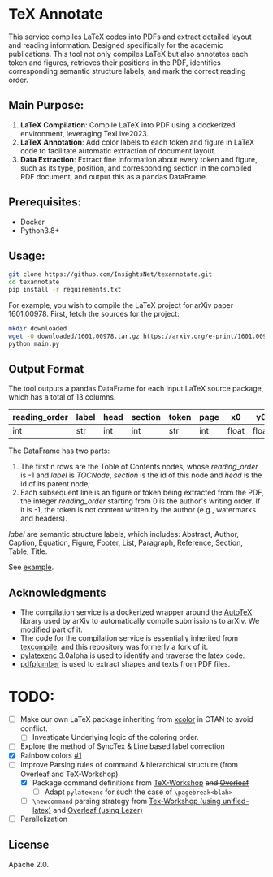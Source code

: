 # TeX Annotate

This service compiles LaTeX codes into PDFs and extract detailed layout and reading information. 
Designed specifically for the academic publications.
This tool not only compiles LaTeX but also annotates each token and figures, 
retrieves their positions in the PDF, identifies corresponding semantic structure labels, and mark the correct reading order. 


## Main Purpose:

1. **LaTeX Compilation**: Compile LaTeX into PDF using a dockerized environment, leveraging TexLive2023.
2. **LaTeX Annotation**: Add color labels to each token and figure in LaTeX code to facilitate automatic extraction of document layout.
3. **Data Extraction**: Extract fine information about every token and figure, such as its type, position, and corresponding section in the compiled PDF document, and output this as a pandas DataFrame.

## Prerequisites:

- Docker
- Python3.8+

## Usage:

```bash
git clone https://github.com/InsightsNet/texannotate.git
cd texannotate
pip install -r requirements.txt
```

For example, you wish to compile the LaTeX project for arXiv paper 
1601.00978. First, fetch the sources for the project:

```bash
mkdir downloaded
wget -O downloaded/1601.00978.tar.gz https://arxiv.org/e-print/1601.00978 --user-agent "Name <email>"
python main.py
```

## Output Format

The tool outputs a pandas DataFrame for each input LaTeX source package, which has a total of 13 columns.

| reading_order | label | head | section | token | page | x0    | y0    | x1    | y1    | font | size  | flags |
|---------------|-------|------|---------|-------|------|-------|-------|-------|-------|------|-------|-------|
| int           | str   | int  | int     | str   | int  | float | float | float | float | str  | float | list  |

The DataFrame has two parts: 
1. The first n rows are the Toble of Contents nodes, whose *reading_order* is -1 and *label* is *TOCNode*, *section* is the id of this node and *head* is the id of its parent node;
2. Each subsequent line is an figure or token being extracted from the PDF, the integer *reading_order* starting from 0 is the author's writing order. If it is -1, the token is not content written by the author (e.g., watermarks and headers).


*label* are semantic structure labels, which includes: Abstract, Author, Caption, Equation, Figure, Footer, List, Paragraph, Reference, Section, Table, Title.

See [example](doc/example.ipynb).

## Acknowledgments

- The compilation service is a dockerized wrapper around the [AutoTeX](https://metacpan.org/pod/TeX::AutoTeX) library used by arXiv to automatically compile submissions to arXiv. We [modified](https://github.com/) part of it.
- The code for the compilation service is essentially inherited from [texcompile](https://github.com/andrewhead/texcompile.git), and this repository was formerly a fork of it.
- [pylatexenc](https://github.com/phfaist/pylatexenc.git) 3.0alpha is used to identify and traverse the latex code.
- [pdfplumber](https://github.com/jsvine/pdfplumber.git) is used to extract shapes and texts from PDF files.

# TODO:
- [ ] Make our own LaTeX package inheriting from [xcolor](https://github.com/latex3/xcolor) in CTAN to avoid conflict.
   - [ ] Investigate Underlying logic of the coloring order.
- [ ] Explore the method of SyncTex & Line based label correction
- [x] Rainbow colors [#1](https://github.com/InsightsNet/texannotate/pull/1) 
- [ ] Improve Parsing rules of command & hierarchical structure (from Overleaf and TeX-Workshop)
   - [x] Package command definitions from [TeX-Workshop](https://github.com/James-Yu/LaTeX-Workshop/tree/master/data) ~~and [Overleaf](https://github.com/overleaf/overleaf/tree/main/services/web/frontend/js/features/source-editor/languages/latex/completions/data)~~
      - [ ] Adapt `pylatexenc` for such the case of `\pagebreak<blah>`
   - [ ] `\newcommand` parsing strategy from [Tex-Workshop (using unified-latex)](https://github.com/James-Yu/LaTeX-Workshop/blob/856eaeebd66e16b9f8d500793f307aa02d4295eb/src/providers/completer/command.ts#L208) and [Overleaf (using Lezer)](https://github.com/overleaf/overleaf/blob/main/services/web/frontend/js/features/source-editor/lezer-latex/README.md)
- [ ] Parallelization

## License

Apache 2.0.
